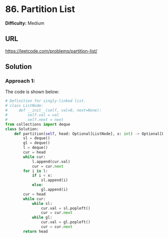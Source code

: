 # 86. Partition List

**Difficulty:** Medium

## URL

https://leetcode.com/problems/partition-list/

## Solution

### Approach 1:

The code is shown below:

```python
# Definition for singly-linked list.
# class ListNode:
#     def __init__(self, val=0, next=None):
#         self.val = val
#         self.next = next
from collections import deque
class Solution:
    def partition(self, head: Optional[ListNode], x: int) -> Optional[ListNode]:
        sl = deque()
        gl = deque()
        l = deque()
        cur = head
        while cur:
            l.append(cur.val)
            cur = cur.next
        for i in l:
            if i < x:
                sl.append(i)
            else:
                gl.append(i)
        cur = head
        while cur:
            while sl:
                cur.val = sl.popleft()
                cur = cur.next
            while gl:
                cur.val = gl.popleft()
                cur = cur.next
        return head
```
